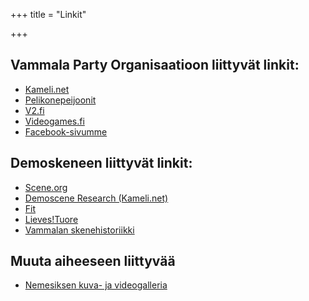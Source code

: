 +++
title = "Linkit"

+++
## Vammala Party Organisaatioon liittyvät linkit:

* [Kameli.net](http://www.kameli.net)
* [Pelikonepeijoonit](http://www.pelikonepeijoonit.net/)
* [V2.fi](http://www.v2.fi/)
* [Videogames.fi](http://www.videogames.fi)
* [Facebook-sivumme](https://www.facebook.com/groups/103469763072389/)

## Demoskeneen liittyvät linkit:

* [Scene.org](http://scene.org)
* [Demoscene Research (Kameli.net)](http://www.kameli.net/demoresearch2/)
* [Fit](http://www.kameli.net/fit/)
* [Lieves!Tuore](http://www.kameli.net/lt/)
* [Vammalan skenehistoriikki](http://www.kameli.net/vammala/)

## Muuta aiheeseen liittyvää

* [Nemesiksen kuva- ja videogalleria](http://koti.mbnet.fi/teemuahl/)